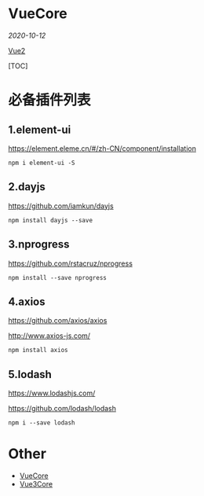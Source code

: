 # VueCore

*2020-10-12*

[Vue2](https://v2.cn.vuejs.org/)

[TOC]

# 必备插件列表

## 1.element-ui

https://element.eleme.cn/#/zh-CN/component/installation

```
npm i element-ui -S
```


## 2.dayjs

https://github.com/iamkun/dayjs

```
npm install dayjs --save
```

## 3.nprogress

https://github.com/rstacruz/nprogress

```
npm install --save nprogress
```

## 4.axios

https://github.com/axios/axios

http://www.axios-js.com/

```
npm install axios
```

## 5.lodash

https://www.lodashjs.com/

https://github.com/lodash/lodash

```
npm i --save lodash
```

# Other

- [VueCore](https://github.com/angcyo/VueCore)
- [Vue3Core](https://github.com/angcyo/Vue3Core)
